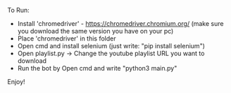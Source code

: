 To Run:

* Install 'chromedriver' - https://chromedriver.chromium.org/ (make sure you download the same version you have on your pc)
* Place 'chromedriver' in this folder
* Open cmd and install selenium (just write: "pip install selenium")
* Open playlist.py -> Change the youtube playlist URL you want to download
* Run the bot by Open cmd and write "python3 main.py"


Enjoy!

